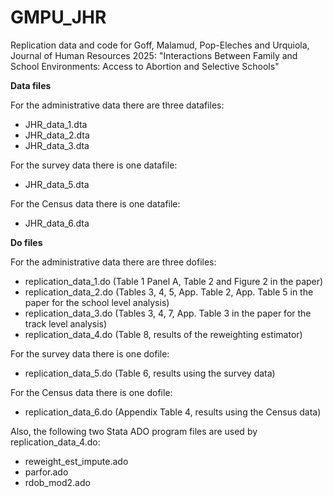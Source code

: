 # GMPU_JHR
Replication data and code for Goff, Malamud, Pop-Eleches and Urquiola, Journal of Human Resources 2025: "Interactions Between Family and School Environments: Access to Abortion and Selective Schools"

**Data files**

For the administrative data there are three datafiles:
- JHR_data_1.dta
- JHR_data_2.dta
- JHR_data_3.dta

For the survey data there is one datafile:
- JHR_data_5.dta

For the Census data there is one datafile:
- JHR_data_6.dta

**Do files**
	
For the administrative data there are three dofiles:
- replication_data_1.do (Table 1 Panel A, Table 2 and Figure 2 in the paper)
- replication_data_2.do (Tables 3, 4, 5, App. Table 2, App. Table 5 in the paper for the school level analysis)
- replication_data_3.do (Tables 3, 4, 7, App. Table 3 in the paper for the track level analysis)
- replication_data_4.do (Table 8, results of the reweighting estimator)

For the survey data there is one dofile:
- replication_data_5.do (Table 6, results using the survey data)

For the Census data there is one dofile:
- replication_data_6.do (Appendix Table 4, results using the Census data)

Also, the following two Stata ADO program files are used by replication_data_4.do:
- reweight_est_impute.ado
- parfor.ado
- rdob_mod2.ado

